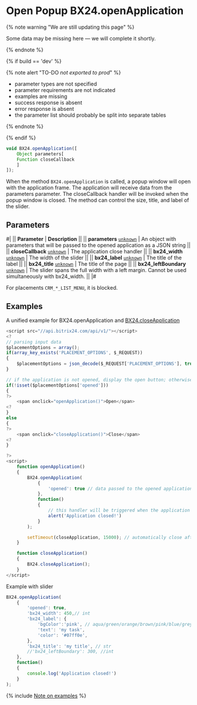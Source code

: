 # Open Popup BX24.openApplication

{% note warning "We are still updating this page" %}

Some data may be missing here — we will complete it shortly.

{% endnote %}

{% if build == 'dev' %}

{% note alert "TO-DO _not exported to prod_" %}

- parameter types are not specified
- parameter requirements are not indicated
- examples are missing
- success response is absent
- error response is absent
- the parameter list should probably be split into separate tables

{% endnote %}

{% endif %}

```js
void BX24.openApplication([
    Object parameters[
    Function closeCallback
    ]
]);
```

When the method `BX24.openApplication` is called, a popup window will open with the application frame. The application will receive data from the parameters parameter. The closeCallback handler will be invoked when the popup window is closed. The method can control the size, title, and label of the slider.

## Parameters

#|
|| **Parameter** | **Description** ||
|| **parameters**
[`unknown`](../../data-types.md) | An object with parameters that will be passed to the opened application as a JSON string ||
|| **closeCallback**
[`unknown`](../../data-types.md) | The application close handler ||
|| **bx24_width**
[`unknown`](../../data-types.md) | The width of the slider ||
|| **bx24_label**
[`unknown`](../../data-types.md) | The title of the label ||
|| **bx24_title**
[`unknown`](../../data-types.md) | The title of the page ||
|| **bx24_leftBoundary**
[`unknown`](../../data-types.md) | The slider spans the full width with a left margin. Cannot be used simultaneously with bx24_width. ||
|#

For placements `CRM_*_LIST_MENU`, it is blocked.

## Examples

A unified example for BX24.openApplication and [BX24.closeApplication](./bx24-close-application.md)

```js
<script src="//api.bitrix24.com/api/v1/"></script>
<?
// parsing input data
$placementOptions = array();
if(array_key_exists('PLACEMENT_OPTIONS', $_REQUEST))
{
    $placementOptions = json_decode($_REQUEST['PLACEMENT_OPTIONS'], true);
}

// if the application is not opened, display the open button; otherwise, display the close button
if(!isset($placementOptions['opened']))
{
?>
    <span onclick="openApplication()">Open</span>
<?
}
else
{
?>
    <span onclick="closeApplication()">Close</span>
<?
}

?>
<script>
    function openApplication()
    {
        BX24.openApplication(
            {
                'opened': true // data passed to the opened application
            },
            function()
            {
                // this handler will be triggered when the application is closed
                alert('Application closed!')
            }
        );

        setTimeout(closeApplication, 15000); // automatically close after 15 seconds
    }

    function closeApplication()
    {
        BX24.closeApplication();
    }
</script>
```

Example with slider

```js
BX24.openApplication(
    {
        'opened': true,
        'bx24_width': 450,// int
        'bx24_label': {
            'bgColor':'pink', // aqua/green/orange/brown/pink/blue/grey/violet
            'text': 'my task',
            'color': '#07ff0e',
        },
        'bx24_title': 'my title', // str
        //'bx24_leftBoundary': 300, //int
    },
    function()
    {
        console.log('Application closed!')
    }
);
```

{% include [Note on examples](../../../_includes/examples.md) %}